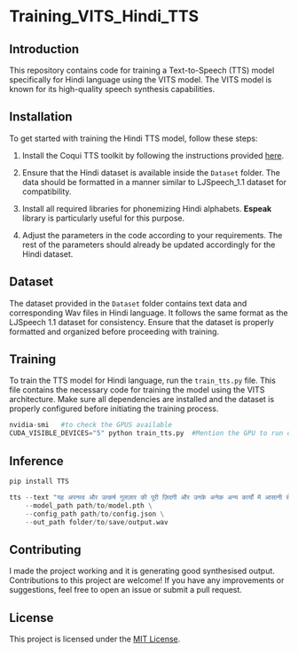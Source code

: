 # Training_VITS_Hindi_TTS

## Introduction
This repository contains code for training a Text-to-Speech (TTS) model specifically for Hindi language using the VITS model. The VITS model is known for its high-quality speech synthesis capabilities. 

## Installation
To get started with training the Hindi TTS model, follow these steps:

1. Install the Coqui TTS toolkit by following the instructions provided [here](https://docs.coqui.ai/en/latest/installation.html).

2. Ensure that the Hindi dataset is available inside the `Dataset` folder. The data should be formatted in a manner similar to LJSpeech_1.1 dataset for compatibility.

3. Install all required libraries for phonemizing Hindi alphabets. **Espeak** library is particularly useful for this purpose.

4. Adjust the parameters in the code according to your requirements. The rest of the parameters should already be updated accordingly for the Hindi dataset.

## Dataset
The dataset provided in the `Dataset` folder contains text data and corresponding Wav files in Hindi language. It follows the same format as the LJSpeech 1.1 dataset for consistency. Ensure that the dataset is properly formatted and organized before proceeding with training.

## Training
To train the TTS model for Hindi language, run the `train_tts.py` file. This file contains the necessary code for training the model using the VITS architecture. Make sure all dependencies are installed and the dataset is properly configured before initiating the training process.

```python
nvidia-smi   #to check the GPUS available
CUDA_VISIBLE_DEVICES="5" python train_tts.py  #Mention the GPU to run on and the training file
```

## Inference

```python
pip install TTS

tts --text "यह अपनत्व और उत्कर्ष गुलज़ार की पूरी ज़िदगी और उनके अनेक अन्य कार्यों में आसानी से लक्षित हो जा सकती है." \
    --model_path path/to/model.pth \
    --config_path path/to/config.json \
    --out_path folder/to/save/output.wav
```
## Contributing
I made the project working and it is generating good synthesised output. Contributions to this project are welcome! If you have any improvements or suggestions, feel free to open an issue or submit a pull request.

## License
This project is licensed under the [MIT License](LICENSE).

